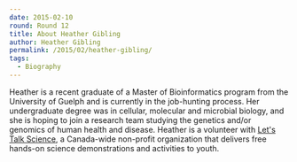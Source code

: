 ```yaml
---
date: 2015-02-10
round: Round 12
title: About Heather Gibling
author: Heather Gibling
permalink: /2015/02/heather-gibling/
tags:
  - Biography
---
```

Heather is a recent graduate of a Master of Bioinformatics program from the University of Guelph and is currently in the job-hunting process.
Her undergraduate degree was in cellular, molecular and microbial biology, and she is hoping to join a research team studying the genetics and/or genomics of human health and disease.
Heather is a volunteer with [Let's Talk Science](http://www.letstalkscience.ca), a Canada-wide non-profit organization that delivers free hands-on science demonstrations and activities to youth.
